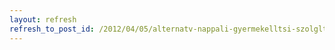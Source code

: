 ```yaml
---
layout: refresh
refresh_to_post_id: /2012/04/05/alternatv-nappali-gyermekelltsi-szolgltatsok-ltrehozsnak-tmogatsa
---
```

